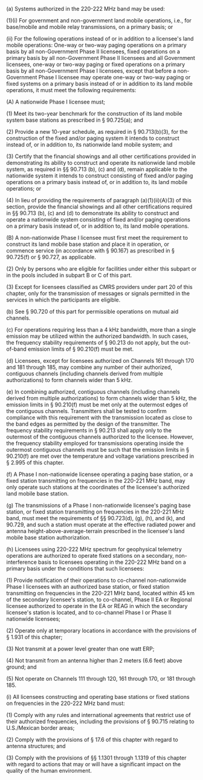 (a) Systems authorized in the 220-222 MHz band may be used:

(1)(i) For government and non-government land mobile operations, i.e., for base/mobile and mobile relay transmissions, on a primary basis; or

(ii) For the following operations instead of or in addition to a licensee's land mobile operations: One-way or two-way paging operations on a primary basis by all non-Government Phase II licensees, fixed operations on a primary basis by all non-Government Phase II licensees and all Government licensees, one-way or two-way paging or fixed operations on a primary basis by all non-Government Phase I licensees, except that before a non-Government Phase I licensee may operate one-way or two-way paging or fixed systems on a primary basis instead of or in addition to its land mobile operations, it must meet the following requirements:

(A) A nationwide Phase I licensee must;

(1) Meet its two-year benchmark for the construction of its land mobile system base stations as prescribed in § 90.725(a); and

(2) Provide a new 10-year schedule, as required in § 90.713(b)(3), for the construction of the fixed and/or paging system it intends to construct instead of, or in addition to, its nationwide land mobile system; and

(3) Certify that the financial showings and all other certifications provided in demonstrating its ability to construct and operate its nationwide land mobile system, as required in §§ 90.713 (b), (c) and (d), remain applicable to the nationwide system it intends to construct consisting of fixed and/or paging operations on a primary basis instead of, or in addition to, its land mobile operations; or

(4) In lieu of providing the requirements of paragraph (a)(1)(ii)(A)(3) of this section, provide the financial showings and all other certifications required in §§ 90.713 (b), (c) and (d) to demonstrate its ability to construct and operate a nationwide system consisting of fixed and/or paging operations on a primary basis instead of, or in addition to, its land mobile operations.

(B) A non-nationwide Phase I licensee must first meet the requirement to construct its land mobile base station and place it in operation, or commence service (in accordance with § 90.167) as prescribed in § 90.725(f) or § 90.727, as applicable.

(2) Only by persons who are eligible for facilities under either this subpart or in the pools included in subpart B or C of this part.

(3) Except for licensees classified as CMRS providers under part 20 of this chapter, only for the transmission of messages or signals permitted in the services in which the participants are eligible.

(b) See § 90.720 of this part for permissible operations on mutual aid channels.

(c) For operations requiring less than a 4 kHz bandwidth, more than a single emission may be utilized within the authorized bandwidth. In such cases, the frequency stability requirements of § 90.213 do not apply, but the out-of-band emission limits of § 90.210(f) must be met.

(d) Licensees, except for licensees authorized on Channels 161 through 170 and 181 through 185, may combine any number of their authorized, contiguous channels (including channels derived from multiple authorizations) to form channels wider than 5 kHz.
                                

(e) In combining authorized, contiguous channels (including channels derived from multiple authorizations) to form channels wider than 5 kHz, the emission limits in § 90.210(f) must be met only at the outermost edges of the contiguous channels. Transmitters shall be tested to confirm compliance with this requirement with the transmission located as close to the band edges as permitted by the design of the transmitter. The frequency stability requirements in § 90.213 shall apply only to the outermost of the contiguous channels authorized to the licensee. However, the frequency stability employed for transmissions operating inside the outermost contiguous channels must be such that the emission limits in § 90.210(f) are met over the temperature and voltage variations prescribed in § 2.995 of this chapter.

(f) A Phase I non-nationwide licensee operating a paging base station, or a fixed station transmitting on frequencies in the 220-221 MHz band, may only operate such stations at the coordinates of the licensee's authorized land mobile base station.

(g) The transmissions of a Phase I non-nationwide licensee's paging base station, or fixed station transmitting on frequencies in the 220-221 MHz band, must meet the requirements of §§ 90.723(d), (g), (h), and (k), and 90.729, and such a station must operate at the effective radiated power and antenna height-above-average-terrain prescribed in the licensee's land mobile base station authorization.

(h) Licensees using 220-222 MHz spectrum for geophysical telemetry operations are authorized to operate fixed stations on a secondary, non-interference basis to licensees operating in the 220-222 MHz band on a primary basis under the conditions that such licensees:

(1) Provide notification of their operations to co-channel non-nationwide Phase I licensees with an authorized base station, or fixed station transmitting on frequencies in the 220-221 MHz band, located within 45 km of the secondary licensee's station, to co-channel, Phase II EA or Regional licensee authorized to operate in the EA or REAG in which the secondary licensee's station is located, and to co-channel Phase I or Phase II nationwide licensees;

(2) Operate only at temporary locations in accordance with the provisions of § 1.931 of this chapter;

(3) Not transmit at a power level greater than one watt ERP;

(4) Not transmit from an antenna higher than 2 meters (6.6 feet) above ground; and

(5) Not operate on Channels 111 through 120, 161 through 170, or 181 through 185.

(i) All licensees constructing and operating base stations or fixed stations on frequencies in the 220-222 MHz band must:

(1) Comply with any rules and international agreements that restrict use of their authorized frequencies, including the provisions of § 90.715 relating to U.S./Mexican border areas;

(2) Comply with the provisions of § 17.6 of this chapter with regard to antenna structures; and

(3) Comply with the provisions of §§ 1.1301 through 1.1319 of this chapter with regard to actions that may or will have a significant impact on the quality of the human environment.

